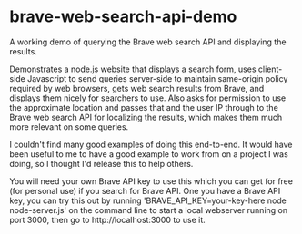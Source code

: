 # brave-web-search-api-demo

A working demo of querying the Brave web search API and displaying the results.

Demonstrates a node.js website that displays a search form, uses client-side Javascript to send queries server-side
to maintain same-origin policy required by web browsers, gets web search results from Brave, and displays them nicely
for searchers to use. Also asks for permission to use the approximate location and passes that and the user IP through
to the Brave web search API for localizing the results, which makes them much more relevant on some queries.

I couldn't find many good examples of doing this end-to-end. It would have been useful to me to have a good example to work from
on a project I was doing, so I thought I'd release this to help others.

You will need your own Brave API key to use this which you can get for free (for personal use) if you search for Brave API.
One you have a Brave API key, you can try this out by running 'BRAVE_API_KEY=your-key-here node node-server.js' on
the command line to start a local webserver running on port 3000, then go to http://localhost:3000 to use it.
